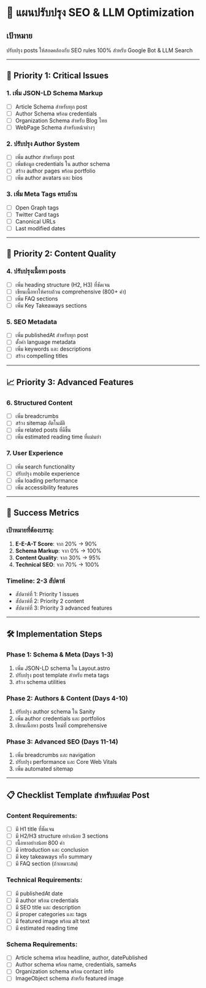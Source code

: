 # 🎯 แผนปรับปรุง SEO & LLM Optimization

## เป้าหมาย
ปรับปรุง posts ให้สอดคล้องกับ SEO rules 100% สำหรับ Google Bot & LLM Search

---

## 🚨 Priority 1: Critical Issues

### 1. เพิ่ม JSON-LD Schema Markup
- [ ] Article Schema สำหรับทุก post
- [ ] Author Schema พร้อม credentials
- [ ] Organization Schema สำหรับ Blog ไทย
- [ ] WebPage Schema สำหรับหน้าต่างๆ

### 2. ปรับปรุง Author System
- [ ] เพิ่ม author สำหรับทุก post
- [ ] เพิ่มข้อมูล credentials ใน author schema
- [ ] สร้าง author pages พร้อม portfolio
- [ ] เพิ่ม author avatars และ bios

### 3. เพิ่ม Meta Tags ครบถ้วน
- [ ] Open Graph tags
- [ ] Twitter Card tags  
- [ ] Canonical URLs
- [ ] Last modified dates

---

## 🔧 Priority 2: Content Quality

### 4. ปรับปรุงเนื้อหา posts
- [ ] เพิ่ม heading structure (H2, H3) ที่ชัดเจน
- [ ] เขียนเนื้อหาให้ครบถ้วน comprehensive (800+ คำ)
- [ ] เพิ่ม FAQ sections
- [ ] เพิ่ม Key Takeaways sections

### 5. SEO Metadata
- [ ] เพิ่ม publishedAt สำหรับทุก post
- [ ] ตั้งค่า language metadata
- [ ] เพิ่ม keywords และ descriptions
- [ ] สร้าง compelling titles

---

## 📈 Priority 3: Advanced Features

### 6. Structured Content
- [ ] เพิ่ม breadcrumbs
- [ ] สร้าง sitemap อัตโนมัติ
- [ ] เพิ่ม related posts ที่ดีขึ้น
- [ ] เพิ่ม estimated reading time ที่แม่นยำ

### 7. User Experience
- [ ] เพิ่ม search functionality
- [ ] ปรับปรุง mobile experience
- [ ] เพิ่ม loading performance
- [ ] เพิ่ม accessibility features

---

## 🎯 Success Metrics

### เป้าหมายที่ต้องบรรลุ:
1. **E-E-A-T Score**: จาก 20% → 90%
2. **Schema Markup**: จาก 0% → 100%
3. **Content Quality**: จาก 30% → 95%
4. **Technical SEO**: จาก 70% → 100%

### Timeline: 2-3 สัปดาห์
- สัปดาห์ที่ 1: Priority 1 issues
- สัปดาห์ที่ 2: Priority 2 content  
- สัปดาห์ที่ 3: Priority 3 advanced features

---

## 🛠️ Implementation Steps

### Phase 1: Schema & Meta (Days 1-3)
1. เพิ่ม JSON-LD schema ใน Layout.astro
2. ปรับปรุง post template สำหรับ meta tags
3. สร้าง schema utilities

### Phase 2: Authors & Content (Days 4-10)  
1. ปรับปรุง author schema ใน Sanity
2. เพิ่ม author credentials และ portfolios
3. เขียนเนื้อหา posts ใหม่ที่ comprehensive

### Phase 3: Advanced SEO (Days 11-14)
1. เพิ่ม breadcrumbs และ navigation
2. ปรับปรุง performance และ Core Web Vitals
3. เพิ่ม automated sitemap

---

## 📋 Checklist Template สำหรับแต่ละ Post

### Content Requirements:
- [ ] มี H1 title ที่ชัดเจน
- [ ] มี H2/H3 structure อย่างน้อย 3 sections  
- [ ] เนื้อหาอย่างน้อย 800 คำ
- [ ] มี introduction และ conclusion
- [ ] มี key takeaways หรือ summary
- [ ] มี FAQ section (ถ้าเหมาะสม)

### Technical Requirements:
- [ ] มี publishedAt date
- [ ] มี author พร้อม credentials
- [ ] มี SEO title และ description
- [ ] มี proper categories และ tags
- [ ] มี featured image พร้อม alt text
- [ ] มี estimated reading time

### Schema Requirements:
- [ ] Article schema พร้อม headline, author, datePublished
- [ ] Author schema พร้อม name, credentials, sameAs
- [ ] Organization schema พร้อม contact info
- [ ] ImageObject schema สำหรับ featured image 